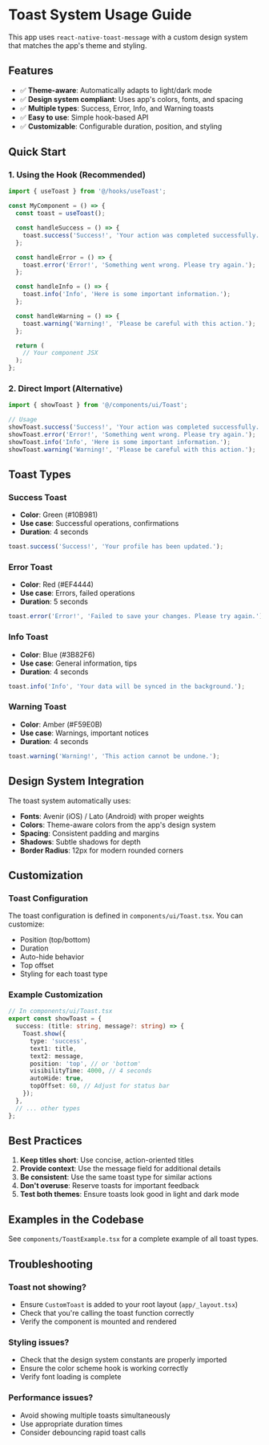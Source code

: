 # Toast System Usage Guide

This app uses `react-native-toast-message` with a custom design system that matches the app's theme and styling.

## Features

- ✅ **Theme-aware**: Automatically adapts to light/dark mode
- ✅ **Design system compliant**: Uses app's colors, fonts, and spacing
- ✅ **Multiple types**: Success, Error, Info, and Warning toasts
- ✅ **Easy to use**: Simple hook-based API
- ✅ **Customizable**: Configurable duration, position, and styling

## Quick Start

### 1. Using the Hook (Recommended)

```typescript
import { useToast } from '@/hooks/useToast';

const MyComponent = () => {
  const toast = useToast();

  const handleSuccess = () => {
    toast.success('Success!', 'Your action was completed successfully.');
  };

  const handleError = () => {
    toast.error('Error!', 'Something went wrong. Please try again.');
  };

  const handleInfo = () => {
    toast.info('Info', 'Here is some important information.');
  };

  const handleWarning = () => {
    toast.warning('Warning!', 'Please be careful with this action.');
  };

  return (
    // Your component JSX
  );
};
```

### 2. Direct Import (Alternative)

```typescript
import { showToast } from '@/components/ui/Toast';

// Usage
showToast.success('Success!', 'Your action was completed successfully.');
showToast.error('Error!', 'Something went wrong. Please try again.');
showToast.info('Info', 'Here is some important information.');
showToast.warning('Warning!', 'Please be careful with this action.');
```

## Toast Types

### Success Toast
- **Color**: Green (#10B981)
- **Use case**: Successful operations, confirmations
- **Duration**: 4 seconds

```typescript
toast.success('Success!', 'Your profile has been updated.');
```

### Error Toast
- **Color**: Red (#EF4444)
- **Use case**: Errors, failed operations
- **Duration**: 5 seconds

```typescript
toast.error('Error!', 'Failed to save your changes. Please try again.');
```

### Info Toast
- **Color**: Blue (#3B82F6)
- **Use case**: General information, tips
- **Duration**: 4 seconds

```typescript
toast.info('Info', 'Your data will be synced in the background.');
```

### Warning Toast
- **Color**: Amber (#F59E0B)
- **Use case**: Warnings, important notices
- **Duration**: 4 seconds

```typescript
toast.warning('Warning!', 'This action cannot be undone.');
```

## Design System Integration

The toast system automatically uses:

- **Fonts**: Avenir (iOS) / Lato (Android) with proper weights
- **Colors**: Theme-aware colors from the app's design system
- **Spacing**: Consistent padding and margins
- **Shadows**: Subtle shadows for depth
- **Border Radius**: 12px for modern rounded corners

## Customization

### Toast Configuration

The toast configuration is defined in `components/ui/Toast.tsx`. You can customize:

- Position (top/bottom)
- Duration
- Auto-hide behavior
- Top offset
- Styling for each toast type

### Example Customization

```typescript
// In components/ui/Toast.tsx
export const showToast = {
  success: (title: string, message?: string) => {
    Toast.show({
      type: 'success',
      text1: title,
      text2: message,
      position: 'top', // or 'bottom'
      visibilityTime: 4000, // 4 seconds
      autoHide: true,
      topOffset: 60, // Adjust for status bar
    });
  },
  // ... other types
};
```

## Best Practices

1. **Keep titles short**: Use concise, action-oriented titles
2. **Provide context**: Use the message field for additional details
3. **Be consistent**: Use the same toast type for similar actions
4. **Don't overuse**: Reserve toasts for important feedback
5. **Test both themes**: Ensure toasts look good in light and dark mode

## Examples in the Codebase

See `components/ToastExample.tsx` for a complete example of all toast types.

## Troubleshooting

### Toast not showing?
- Ensure `CustomToast` is added to your root layout (`app/_layout.tsx`)
- Check that you're calling the toast function correctly
- Verify the component is mounted and rendered

### Styling issues?
- Check that the design system constants are properly imported
- Ensure the color scheme hook is working correctly
- Verify font loading is complete

### Performance issues?
- Avoid showing multiple toasts simultaneously
- Use appropriate duration times
- Consider debouncing rapid toast calls
